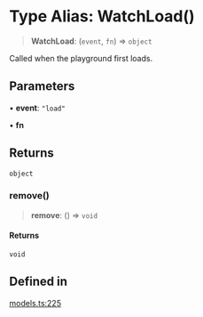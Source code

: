 # Type Alias: WatchLoad()

> **WatchLoad**: (`event`, `fn`) => `object`

Called when the playground first loads.

## Parameters

• **event**: `"load"`

• **fn**

## Returns

`object`

### remove()

> **remove**: () => `void`

#### Returns

`void`

## Defined in

[models.ts:225](https://github.com/live-codes/livecodes/blob/870dbc3ade068368e560b53c5658cb1fbf40ada3/src/sdk/models.ts#L225)